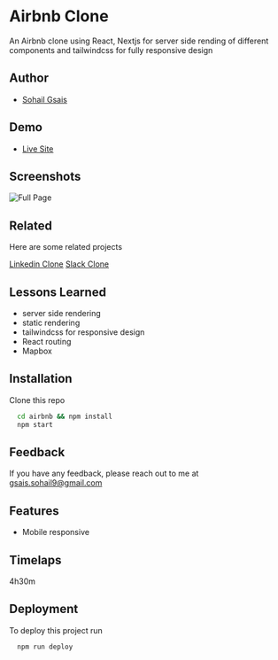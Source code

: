 # Airbnb Clone

An Airbnb clone using React, Nextjs for server side rending of different components and tailwindcss for fully responsive design 



## Author

- [Sohail Gsais](https://www.github.com/SohailMG)



## Demo


- [Live Site](https://airbnb-clone-three-chi.vercel.app/)





## Screenshots
![Full Page](https://i.imgur.com/JBNqXJC.png)





## Related

Here are some related projects

[Linkedin Clone](https://github.com/SohailMG/linkedin-clone)
[Slack Clone](https://github.com/SohailMG/slack-clone)




## Lessons Learned
<!-- TODO lessons learned -->
- server side rendering
- static rendering
- tailwindcss for responsive design
- React routing
- Mapbox


## Installation

Clone this repo

```bash
  cd airbnb && npm install
  npm start
```


## Feedback

If you have any feedback, please reach out to me at gsais.sohail9@gmail.com



## Features
<!-- TODO add features -->
- Mobile responsive





## Timelaps
4h30m 



## Deployment

To deploy this project run

```bash
  npm run deploy
```

